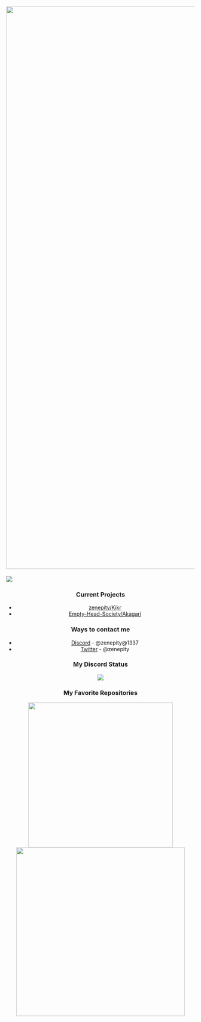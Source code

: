 
<h1 align="center">
<img src="https://imgur.com/Ry3ZKyX.png" width="1500">
</h1>
<p><a href="https://blacklivesmatter.com/">
<img src="https://liberalarts.oregonstate.edu/sites/liberalarts.oregonstate.edu/files/blm-banner.png">
</a></p>
<h3 id="current-projects" align="center">Current Projects</h3>
<ul >
<li align="center"><a href="https://github.com/zenepity/Kikr">zenepity/Kikr</a></li>
<li align="center"><a href="https://github.com/Empty-Head-Society/Akagari">Empty-Head-Society/Akagari</a></li>
</ul>
<h3 id="ways-to-contact-me" align="center">Ways to contact me</h3>
<ul>
<li align="center"><a href="">Discord</a> - @zenepity@1337</li>
<li align="center"><a href="https://twitter.com/@zenepity">Twitter</a> - @zenepity</li>
</ul>
<h3 align="center">My Discord Status</h3>
<p align="center"><img src="https://discord.c99.nl/widget/theme-4/802231495875231755.png"></p>
<h3 id="my-favorite-repositories" align="center">My Favorite Repositories</h3>
<p align="center">
<a href="https://github.com/zenepity/Kikr">
<img src="https://github-readme-stats.vercel.app/api/pin/?username=zenepity&repo=kikr&theme=radical" width="386"> 
</a> 
<a href="https://github.com/Koolwiza/Bot-12">
<img src="https://github-readme-stats.vercel.app/api/pin/?username=Koolwiza&repo=Bot-12&theme=radical" width="450"> 
</a></p>
